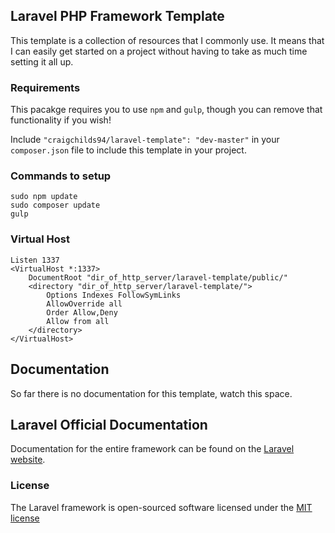 ## Laravel PHP Framework Template

This template is a collection of resources that I commonly use. It means that I can easily get started on a project without having to take as much time setting it all up.


### Requirements
This pacakge requires you to use `npm` and `gulp`, though you can remove that functionality if you wish!

Include ```"craigchilds94/laravel-template": "dev-master"``` in your `composer.json` file to include this template in your project.

### Commands to setup
```
sudo npm update
sudo composer update
gulp
```

### Virtual Host
```
Listen 1337
<VirtualHost *:1337>
    DocumentRoot "dir_of_http_server/laravel-template/public/"
    <directory "dir_of_http_server/laravel-template/">
        Options Indexes FollowSymLinks
        AllowOverride all
        Order Allow,Deny
        Allow from all
    </directory>
</VirtualHost>
```

## Documentation
So far there is no documentation for this template, watch this space.

## Laravel Official Documentation

Documentation for the entire framework can be found on the [Laravel website](http://laravel.com/docs).


### License

The Laravel framework is open-sourced software licensed under the [MIT license](http://opensource.org/licenses/MIT)
